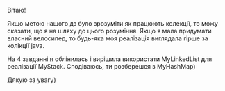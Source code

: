 Вітаю!

Якщо метою нашого дз було зрозуміти як працюють колекції, то можу сказати, що я на шляху до цього розуміння.
Якщо я мала придумати власний велосипед, то будь-яка моя реалізація виглядала гірше за колікції java.

На 4 завданні я облінилась і вирішила використати MyLinkedList для реалізації MyStack.
Сподіваюсь, ти розберешся з MyHashMap)

Дякую за увагу)
